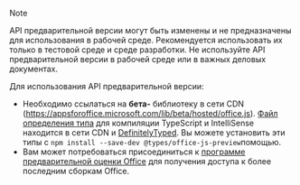 > [!NOTE]
> API предварительной версии могут быть изменены и не предназначены для использования в рабочей среде. Рекомендуется использовать их только в тестовой среде и среде разработки. Не используйте API предварительной версии в рабочей среде или в важных деловых документах.
>
> Для использования API предварительной версии:
>
> - Необходимо ссылаться на **бета-** библиотеку в сети CDN (https://appsforoffice.microsoft.com/lib/beta/hosted/office.js). [Файл определения типа](https://appsforoffice.microsoft.com/lib/beta/hosted/office.d.ts) для компиляции TypeScript и IntelliSense находится в сети CDN и [DefinitelyTyped](https://raw.githubusercontent.com/DefinitelyTyped/DefinitelyTyped/master/types/office-js-preview/index.d.ts). Вы можете установить эти типы с `npm install --save-dev @types/office-js-preview`помощью.
> - Вам может потребоваться присоединиться к [программе предварительной оценки Office](https://products.office.com/office-insider) для получения доступа к более последним сборкам Office.